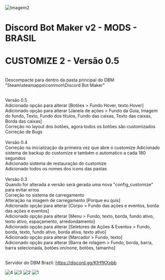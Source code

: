 ![Imagem2](https://user-images.githubusercontent.com/43226244/131952818-12cb8eb1-0337-40e0-a1c8-0cdb3ee3cebb.png)
# Discord Bot Maker v2 - MODS - BRASIL

# CUSTOMIZE 2 - Versão 0.5
<br>
Descompacte para dentro da pasta principal do DBM "Steam\steamapps\common\Discord Bot Maker"
<br><br>

Versão 0.5<br>
Adicionado opção para alterar [Botões > Fundo Hover, texto Hover]<br>
Adicionado opção para alterar [Janela de ações > Fundo da Guia, Imagem do fundo, Texto, Fundo dos títulos, Fundo das caixas, Texto das caixas, Borda das caixas]<br>
Correção no layout dos botões, agora todos os botões são customizados<br>
Correção de Bugs<br>
<br>
Versão 0.4<br>
Correção na inicialização da primeira vez que abre o customize
Adicionado sistema de backup do customize e também o automatico a cada 180 segundos<br>
Adicionado sistema de restauração do customize<br>
Adicionado todos os nomes dos icons das pastas<br>
<br>
Versão 0.3<br>
Quando for alterada a versão será gerada uma nova "config_customize" para evitar erros<br>
Correção no sistema de carregamento<br>
Alteração na imagem de carregamento [Porque eu quis]<br>
Adicionado opção para alterar [Corpo > Fundo das ações e eventos, borda das ações e eventos]<br>
Adicionado opção para alterar [Menu > Fundo, texto, borda, fundo ativo, texto ativo, espaçamento, arredondamento]<br>
Adicionado opção para alterar [Seletores de Ações & Eventos > Fundo, borda, texto, fundo ativo, borda ativa, texto ativo]<br>
Adicionado opção para alterar [Marcador > Fundo, texto]<br>
Adicionado opção para alterar [Barra de rolagem > Fundo, borda, barra, barra selecionada, botões on/none, botões, tamanho]<br>
<br>

Servidor do DBM Brazil: https://discord.gg/KfrffKXxbb

![4](https://user-images.githubusercontent.com/43226244/170382578-fd8b9921-f531-4115-b416-5ed118462a6c.png)
![3](https://user-images.githubusercontent.com/43226244/169957228-7253bf5d-8fa5-45ec-be31-edd6882ec522.png)
![2](https://user-images.githubusercontent.com/43226244/169957230-7b937c9b-f3ee-4332-b188-ad74ac09afe5.png)
![1](https://user-images.githubusercontent.com/43226244/170382702-50f9693d-f4e0-4e47-976f-f9066a3944ba.png)
